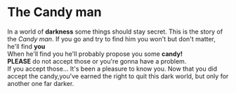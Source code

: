 # The Candy man

In a world of **darkness** some things should stay secret. This is the story of the *Candy man*. If you go and try to find him you won't but don't matter, he'll find **you**
<br/>When he'll find you he'll probably propose you some **candy!**
<br/> **PLEASE** do not accept those or you're gonna have a problem.
<br/> If you accept those... It's been a pleasure to know you.
Now that you did accept the candy,you've earned the right to quit this dark world, but only for another one far darker.
